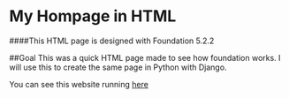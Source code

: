 # My Hompage in HTML

####This HTML page is designed with Foundation 5.2.2

##Goal
This was a quick HTML page made to see how foundation works. 
I will use this to create the same page in Python with Django. 

You can see this website running [here](http://csc.villanova.edu/~moza/)
